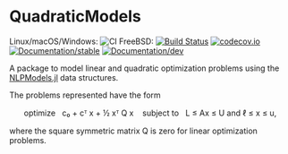 # QuadraticModels

Linux/macOS/Windows: ![CI](https://github.com/JuliaSmoothOptimizers/QuadraticModels.jl/workflows/CI/badge.svg?branch=master)
FreeBSD: [![Build Status](https://api.cirrus-ci.com/github/JuliaSmoothOptimizers/QuadraticModels.jl.svg)](https://cirrus-ci.com/github/JuliaSmoothOptimizers/QuadraticModels.jl)
[![codecov.io](http://codecov.io/github/JuliaSmoothOptimizers/QuadraticModels.jl/coverage.svg?branch=master)](http://codecov.io/github/JuliaSmoothOptimizers/QuadraticModels.jl?branch=master)
[![Documentation/stable](https://img.shields.io/badge/docs-stable-blue.svg)](https://JuliaSmoothOptimizers.github.io/QuadraticModels.jl/stable)
[![Documentation/dev](https://img.shields.io/badge/docs-latest-blue.svg)](https://JuliaSmoothOptimizers.github.io/QuadraticModels.jl/latest)

A package to model linear and quadratic optimization problems using the [NLPModels.jl](https://github.com/JuliaSmoothOptimizers/NLPModels.jl) data structures.

The problems represented have the form

<p align="center">
optimize &nbsp; c₀ + cᵀ x + ½ xᵀ Q x
&nbsp;&nbsp;
subject to &nbsp; L ≤ Ax ≤ U and ℓ ≤ x ≤ u,
</p>

where the square symmetric matrix Q is zero for linear optimization problems.
